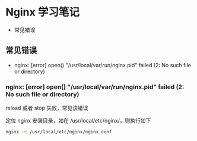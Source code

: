 # Nginx 学习笔记


* 常见错误


## 常见错误

* nginx: [error] open() "/usr/local/var/run/nginx.pid" failed (2: No such file or directory)


### nginx: [error] open() "/usr/local/var/run/nginx.pid" failed (2: No such file or directory)

reload 或者 stop 失败，常见该错误

定位 nginx 安装目录，如在 /usr/local/etc/nginx/，则执行如下

```sh
nginx -c /usr/local/etc/nginx/nginx.conf
```


